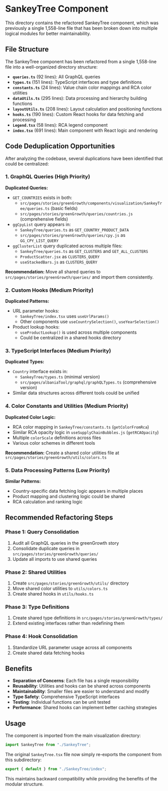 # SankeyTree Component

This directory contains the refactored SankeyTree component, which was previously a single 1,558-line file that has been broken down into multiple logical modules for better maintainability.

## File Structure

The SankeyTree component has been refactored from a single 1,558-line file into a well-organized directory structure:

- **`queries.ts`** (92 lines): All GraphQL queries
- **`types.ts`** (151 lines): TypeScript interfaces and type definitions
- **`constants.ts`** (24 lines): Value chain color mappings and RCA color utilities
- **`dataUtils.ts`** (295 lines): Data processing and hierarchy building functions
- **`layoutUtils.ts`** (208 lines): Layout calculation and positioning functions
- **`hooks.ts`** (190 lines): Custom React hooks for data fetching and processing
- **`Legend.tsx`** (58 lines): RCA legend component
- **`index.tsx`** (691 lines): Main component with React logic and rendering

## Code Deduplication Opportunities

After analyzing the codebase, several duplications have been identified that could be centralized:

### 1. **GraphQL Queries (High Priority)**

**Duplicated Queries:**

- `GET_COUNTRIES` exists in both:
  - `src/pages/stories/greenGrowth/components/visualization/SankeyTree/queries.ts` (basic fields)
  - `src/pages/stories/greenGrowth/queries/countries.js` (comprehensive fields)
- `ggCpyList` query appears in:
  - `SankeyTree/queries.ts` as `GET_COUNTRY_PRODUCT_DATA`
  - `src/pages/stories/greenGrowth/queries/cpy.js` as `GG_CPY_LIST_QUERY`
- `ggClusterList` query duplicated across multiple files:
  - `SankeyTree/queries.ts` as `GET_CLUSTERS` and `GET_ALL_CLUSTERS`
  - `ProductScatter.jsx` as `CLUSTERS_QUERY`
  - `useStackedBars.js` as `CLUSTERS_QUERY`

**Recommendation:** Move all shared queries to `src/pages/stories/greenGrowth/queries/` and import them consistently.

### 2. **Custom Hooks (Medium Priority)**

**Duplicated Patterns:**

- URL parameter hooks:
  - `SankeyTree/index.tsx` uses `useUrlParams()`
  - Other components use `useCountrySelection()`, `useYearSelection()`
- Product lookup hooks:
  - `useProductLookup()` is used across multiple components
  - Could be centralized in a shared hooks directory

### 3. **TypeScript Interfaces (Medium Priority)**

**Duplicated Types:**

- `Country` interface exists in:
  - `SankeyTree/types.ts` (minimal version)
  - `src/pages/albaniaTool/graphql/graphQLTypes.ts` (comprehensive version)
- Similar data structures across different tools could be unified

### 4. **Color Constants and Utilities (Medium Priority)**

**Duplicated Color Logic:**

- RCA color mapping in `SankeyTree/constants.ts` (`getColorFromRca`)
- Similar RCA opacity logic in `useSupplyChainBubbles.js` (`getRCAOpacity`)
- Multiple `colorScale` definitions across files
- Various color schemes in different tools

**Recommendation:** Create a shared color utilities file at `src/pages/stories/greenGrowth/utils/colors.ts`

### 5. **Data Processing Patterns (Low Priority)**

**Similar Patterns:**

- Country-specific data fetching logic appears in multiple places
- Product mapping and clustering logic could be shared
- RCA calculation and ranking logic

## Recommended Refactoring Steps

### Phase 1: Query Consolidation

1. Audit all GraphQL queries in the greenGrowth story
2. Consolidate duplicate queries in `src/pages/stories/greenGrowth/queries/`
3. Update all imports to use shared queries

### Phase 2: Shared Utilities

1. Create `src/pages/stories/greenGrowth/utils/` directory
2. Move shared color utilities to `utils/colors.ts`
3. Create shared hooks in `utils/hooks.ts`

### Phase 3: Type Definitions

1. Create shared type definitions in `src/pages/stories/greenGrowth/types/`
2. Extend existing interfaces rather than redefining them

### Phase 4: Hook Consolidation

1. Standardize URL parameter usage across all components
2. Create shared data fetching hooks

## Benefits

- **Separation of Concerns**: Each file has a single responsibility
- **Reusability**: Utilities and hooks can be shared across components
- **Maintainability**: Smaller files are easier to understand and modify
- **Type Safety**: Comprehensive TypeScript interfaces
- **Testing**: Individual functions can be unit tested
- **Performance**: Shared hooks can implement better caching strategies

## Usage

The component is imported from the main visualization directory:

```typescript
import SankeyTree from "./SankeyTree";
```

The original `SankeyTree.tsx` file now simply re-exports the component from this subdirectory:

```typescript
export { default } from "./SankeyTree/index";
```

This maintains backward compatibility while providing the benefits of the modular structure.
